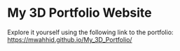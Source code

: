 # My 3D Portfolio Website

Explore it yourself using the following link to the portfolio: https://mwahhid.github.io/My_3D_Portfolio/
